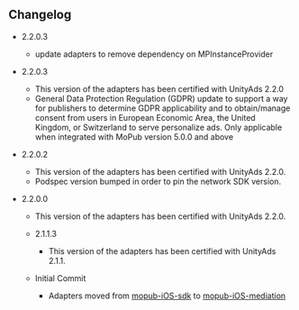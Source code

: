 ## Changelog
* 2.2.0.3
    * update adapters to remove dependency on MPInstanceProvider

* 2.2.0.3
    * This version of the adapters has been certified with UnityAds 2.2.0
    * General Data Protection Regulation (GDPR) update to support a way for publishers to determine GDPR applicability and to obtain/manage consent from users in European Economic Area, the United Kingdom, or Switzerland to serve personalize ads. Only applicable when integrated with MoPub version 5.0.0 and above
    
* 2.2.0.2
    * This version of the adapters has been certified with UnityAds 2.2.0.
    * Podspec version bumped in order to pin the network SDK version.
    
* 2.2.0.0
    * This version of the adapters has been certified with UnityAds 2.2.0.

  * 2.1.1.3
    * This version of the adapters has been certified with UnityAds 2.1.1.

  * Initial Commit
  	* Adapters moved from [mopub-iOS-sdk](https://github.com/mopub/mopub-ios-sdk) to [mopub-iOS-mediation](https://github.com/mopub/mopub-iOS-mediation/)
